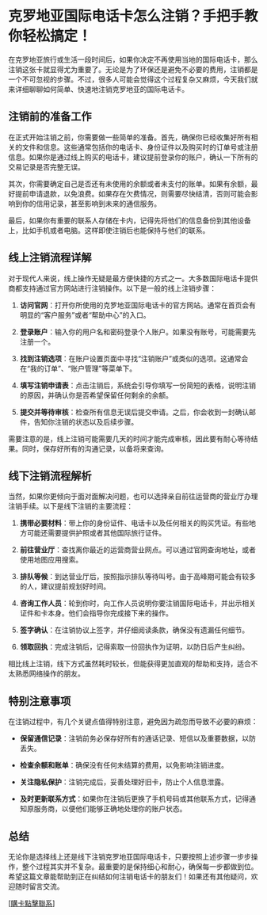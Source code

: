 # 克罗地亚国际电话卡怎么注销？手把手教你轻松搞定！

在克罗地亚旅行或生活一段时间后，如果你决定不再使用当地的国际电话卡，那么注销这张卡就显得尤为重要了。无论是为了环保还是避免不必要的费用，注销都是一个不可忽视的步骤。不过，很多人可能会觉得这个过程复杂又麻烦，今天我们就来详细聊聊如何简单、快速地注销克罗地亚的国际电话卡。

## 注销前的准备工作

在正式开始注销之前，你需要做一些简单的准备。首先，确保你已经收集好所有相关的文件和信息。这些通常包括你的电话卡、身份证件以及购买时的订单号或注册信息。如果你是通过线上购买的电话卡，建议提前登录你的账户，确认一下所有的交易记录是否完整无误。

其次，你需要确定自己是否还有未使用的余额或者未支付的账单。如果有余额，最好提前申请退款，以免浪费。如果存在欠费情况，则需要尽快结清，否则可能会影响到你的信用记录，甚至影响到未来的通信服务。

最后，如果你有重要的联系人存储在卡内，记得先将他们的信息备份到其他设备上，比如手机或者电脑。这样即使注销后也能保持与他们的联系。

## 线上注销流程详解

对于现代人来说，线上操作无疑是最方便快捷的方式之一。大多数国际电话卡提供商都支持通过官方网站进行注销操作。以下是一般的线上注销步骤：

1. **访问官网**：打开你所使用的克罗地亚国际电话卡的官方网站。通常在首页会有明显的“客户服务”或者“帮助中心”的入口。
   
2. **登录账户**：输入你的用户名和密码登录个人账户。如果没有账号，可能需要先注册一个。

3. **找到注销选项**：在账户设置页面中寻找“注销账户”或类似的选项。这通常会在“我的订单”、“账户管理”等菜单下。

4. **填写注销申请表**：点击注销后，系统会引导你填写一份简短的表格，说明注销的原因，并确认你是否希望保留任何剩余的余额。

5. **提交并等待审核**：检查所有信息无误后提交申请。之后，你会收到一封确认邮件，告知你注销的状态以及后续步骤。

需要注意的是，线上注销可能需要几天的时间才能完成审核，因此要有耐心等待结果。同时，保存好所有的沟通记录，以备将来查询。

## 线下注销流程解析

当然，如果你更倾向于面对面解决问题，也可以选择亲自前往运营商的营业厅办理注销手续。以下是线下注销的主要流程：

1. **携带必要材料**：带上你的身份证件、电话卡以及任何相关的购买凭证。有些地方可能还需要提供护照或者其他国际旅行证件。

2. **前往营业厅**：查找离你最近的运营商营业网点。可以通过官网查询地址，或者使用地图应用搜索。

3. **排队等候**：到达营业厅后，按照指示排队等待叫号。由于高峰期可能会有较多的人，建议提前规划好时间。

4. **咨询工作人员**：轮到你时，向工作人员说明你要注销国际电话卡，并出示相关证件和卡本身。他们会指导你完成接下来的操作。

5. **签字确认**：在注销协议上签字，并仔细阅读条款，确保没有遗漏任何细节。

6. **领取回执**：完成注销后，记得索取一份回执作为证明，以防日后产生纠纷。

相比线上注销，线下方式虽然耗时较长，但能获得更加直观的帮助和支持，适合不太熟悉网络操作的朋友。

## 特别注意事项

在注销过程中，有几个关键点值得特别注意，避免因为疏忽而导致不必要的麻烦：

- **保留通信记录**：注销前务必保存好所有的通话记录、短信以及重要数据，以防丢失。
  
- **检查余额和账单**：确保没有任何未结算的费用，以免影响注销进度。

- **关注隐私保护**：注销完成后，妥善处理好旧卡，防止个人信息泄露。

- **及时更新联系方式**：如果你在注销后更换了手机号码或其他联系方式，记得通知原服务商，以便他们能够正确地处理你的账户状态。

## 总结

无论你是选择线上还是线下注销克罗地亚国际电话卡，只要按照上述步骤一步步操作，整个过程其实并不复杂。最重要的是保持细心和耐心，确保每一步都做到位。希望这篇文章能帮助到正在纠结如何注销电话卡的朋友们！如果还有其他疑问，欢迎随时留言交流。

[[購卡點擊聯系](https://t.me/s/esim1088)]
